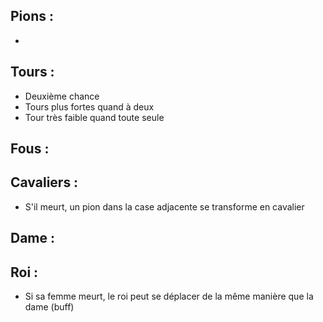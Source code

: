 ## Pions :
- 

## Tours :
- Deuxième chance
- Tours plus fortes quand à deux
- Tour très faible quand toute seule

## Fous :

## Cavaliers :
- S'il meurt, un pion dans la case adjacente se transforme en cavalier

## Dame :

## Roi :
- Si sa femme meurt, le roi peut se déplacer de la même manière que la dame (buff)


